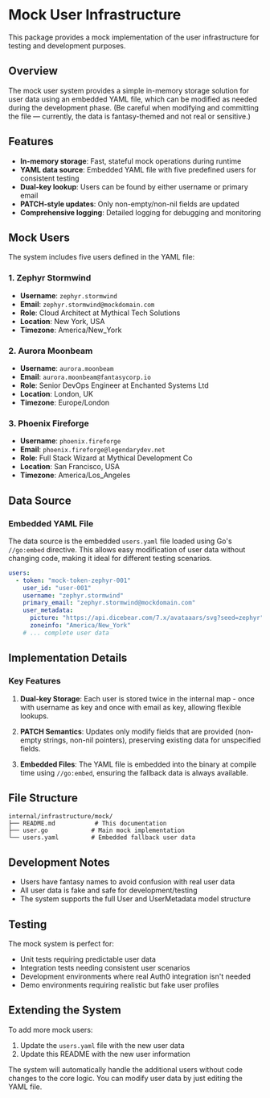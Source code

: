 # Mock User Infrastructure

This package provides a mock implementation of the user infrastructure for testing and development purposes.

## Overview

The mock user system provides a simple in-memory storage solution for user data using an embedded YAML file, which can be modified as needed during the development phase. (Be careful when modifying and committing the file — currently, the data is fantasy-themed and not real or sensitive.)

## Features

- **In-memory storage**: Fast, stateful mock operations during runtime
- **YAML data source**: Embedded YAML file with five predefined users for consistent testing
- **Dual-key lookup**: Users can be found by either username or primary email
- **PATCH-style updates**: Only non-empty/non-nil fields are updated
- **Comprehensive logging**: Detailed logging for debugging and monitoring

## Mock Users

The system includes five users defined in the YAML file:

### 1. Zephyr Stormwind
- **Username**: `zephyr.stormwind`
- **Email**: `zephyr.stormwind@mockdomain.com`
- **Role**: Cloud Architect at Mythical Tech Solutions
- **Location**: New York, USA
- **Timezone**: America/New_York

### 2. Aurora Moonbeam
- **Username**: `aurora.moonbeam`
- **Email**: `aurora.moonbeam@fantasycorp.io`
- **Role**: Senior DevOps Engineer at Enchanted Systems Ltd
- **Location**: London, UK
- **Timezone**: Europe/London

### 3. Phoenix Fireforge
- **Username**: `phoenix.fireforge`
- **Email**: `phoenix.fireforge@legendarydev.net`
- **Role**: Full Stack Wizard at Mythical Development Co
- **Location**: San Francisco, USA
- **Timezone**: America/Los_Angeles

## Data Source

### Embedded YAML File
The data source is the embedded `users.yaml` file loaded using Go's `//go:embed` directive. This allows easy modification of user data without changing code, making it ideal for different testing scenarios.

```yaml
users:
  - token: "mock-token-zephyr-001"
    user_id: "user-001"
    username: "zephyr.stormwind"
    primary_email: "zephyr.stormwind@mockdomain.com"
    user_metadata:
      picture: "https://api.dicebear.com/7.x/avataaars/svg?seed=zephyr"
      zoneinfo: "America/New_York"
    # ... complete user data
```

## Implementation Details

### Key Features

1. **Dual-key Storage**: Each user is stored twice in the internal map - once with username as key and once with email as key, allowing flexible lookups.

2. **PATCH Semantics**: Updates only modify fields that are provided (non-empty strings, non-nil pointers), preserving existing data for unspecified fields.

3. **Embedded Files**: The YAML file is embedded into the binary at compile time using `//go:embed`, ensuring the fallback data is always available.

## File Structure

```
internal/infrastructure/mock/
├── README.md           # This documentation
├── user.go            # Main mock implementation
└── users.yaml         # Embedded fallback user data
```

## Development Notes

- Users have fantasy names to avoid confusion with real user data
- All user data is fake and safe for development/testing
- The system supports the full User and UserMetadata model structure

## Testing

The mock system is perfect for:
- Unit tests requiring predictable user data
- Integration tests needing consistent user scenarios
- Development environments where real Auth0 integration isn't needed
- Demo environments requiring realistic but fake user profiles

## Extending the System

To add more mock users:
1. Update the `users.yaml` file with the new user data
2. Update this README with the new user information

The system will automatically handle the additional users without code changes to the core logic. You can modify user data by just editing the YAML file.
